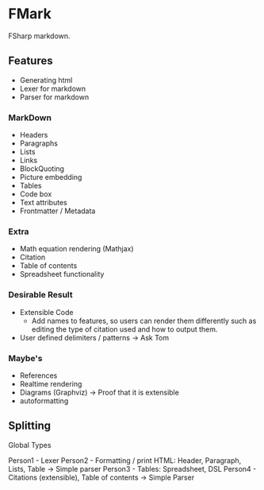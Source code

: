 # FMark
FSharp markdown.

## Features

- Generating html
- Lexer for markdown
- Parser for markdown

### MarkDown

- Headers
- Paragraphs
- Lists
- Links
- BlockQuoting
- Picture embedding
- Tables
- Code box
- Text attributes
- Frontmatter / Metadata

### Extra

- Math equation rendering (Mathjax)
- Citation
- Table of contents
- Spreadsheet functionality

### Desirable Result
- Extensible Code
    - Add names to features, so users can render them differently
      such as editing the type of citation used and how to output them.
- User defined delimiters / patterns -> Ask Tom

### Maybe's

- References
- Realtime rendering
- Diagrams (Graphviz) -> Proof that it is extensible
- autoformatting

## Splitting

Global Types

Person1 - Lexer
Person2 - Formatting / print HTML: Header, Paragraph, Lists, Table -> Simple parser
Person3 - Tables: Spreadsheet, DSL
Person4 - Citations (extensible), Table of contents -> Simple Parser